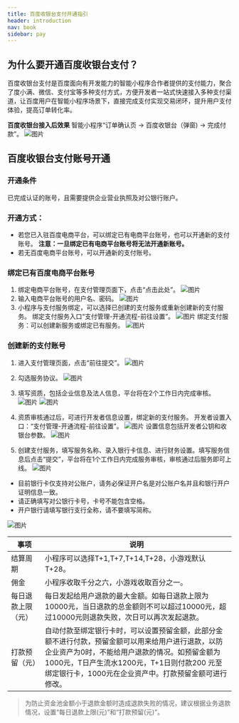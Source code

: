 ```yaml
---
title: 百度收银台支付开通指引
header: introduction
nav: book
sidebar: pay
---
```


## 为什么要开通百度收银台支付？
百度收银台支付是百度面向有开发能力的智能小程序合作者提供的支付能力，聚合了度小满、微信、支付宝等多种支付方式，方便开发者一站式快速接入多种支付渠道，让百度用户在智能小程序场景下，直接完成支付实现交易闭环，提升用户支付体验，提高订单转化率。

**百度收银台接入后效果**
智能小程序“订单确认页 -> 百度收银台（弹窗) -> 完成付款”。
   ![图片](../../img/api/payment/0.png)

## 百度收银台支付账号开通
### 开通条件
已完成认证的账号，且需要提供企业营业执照及对公银行账户。

### 开通方式：
* 若您已入驻百度电商平台，可以绑定已有电商平台账号，也可以开通新的支付账号。
**注意：一旦绑定已有电商平台账号将无法开通新账号。** 
* 若无百度电商平台账号，可以开通新的支付账号。

### 绑定已有百度电商平台账号
1. 绑定电商平台账号，在支付管理页面下，点击“点击此处”。
![图片](../../img/api/payment/1.png)
2. 输入电商平台账号的用户名、密码。
![图片](../../img/api/payment/2.png)
3. 小程序与支付服务绑定，可以选择已创建的支付服务或重新创建新的支付服务。
   绑定支付服务入口“支付管理-开通流程-前往设置”。
   ![图片](../../img/api/payment/3.png)
   绑定支付服务：可以创建新服务或绑定已有服务。
   ![图片](../../img/api/payment/4.png)

### 创建新的支付账号

1. 进入支付管理页面，点击“前往提交”。
![图片](../../img/api/payment/5.png)
2. 勾选服务协议。
![图片](../../img/api/payment/6.png)
3. 填写资质，包括企业信息及法人信息，平台将在2个工作日内完成审核。
![图片](../../img/api/payment/7.png)
![图片](../../img/api/payment/8.png)

4. 资质审核通过后，可进行开发者信息设置，绑定新的支付服务。
   开发者设置入口：“支付管理-开通流程-前往设置”。
   ![图片](../../img/api/payment/9.png)
   设置信息包括开发者公钥和收银台参数。
   ![图片](../../img/api/payment/10.png)
5. 创建支付服务，填写服务名称、录入银行卡信息、进行财务设置。填写服务信息后点击“提交”，平台将在1个工作日内完成服务审核，审核通过后服务即可上线。
![图片](../../img/api/payment/11.png)
* 目前银行卡仅支持对公账户，请务必保证开户名是对公账户名并且和银行开户证明信息一致。
* 请正确填写对公银行卡号，卡号不能包含空格。
* 开户银行请填写银行支行全称，请不要填写简称。

![图片](../../img/api/payment/12.png)

|事项|说明|
|--|--|
|结算周期|小程序可以选择T+1,T+7,T+14,T+28，小游戏默认T+28。|
|佣金|小程序收取千分之六，小游戏收取百分之一。|
|每日退款上限（元）| 每日发起给用户退款的最大金额。如每日退款上限为10000元，当日退款的总金额则不可以超过10000元，超过10000元则退款失败，次日可以再次发起退款。|
|打款预留（元）| 自动付款至绑定银行卡时，可以设置预留金额，此部分金额不进行付款，预留金额可以用来给用户进行退款，以防企业资产为0时，不能给用户退款的情况。如预留金额为1000元，T日产生流水1200元，T+1日则付款200 元至绑定银行卡，1000元在企业资产中。打款预留金额可进行修改。|

> 为防止资金池金额小于退款金额时造成退款失败的情况，建议根据业务退款情况，设置“每日退款上限(元)”和“打款预留(元)”。

